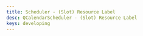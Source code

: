 ```yaml
---
title: Scheduler - (Slot) Resource Label
desc: QCalendarScheduler - (Slot) Resource Label
keys: developing
---
```

<example-viewer
  title="(Slot) Resource Label"
  file="SchedulerSlotResourceLabel"
  codepen-title="QCalendarScheduler"
/>
